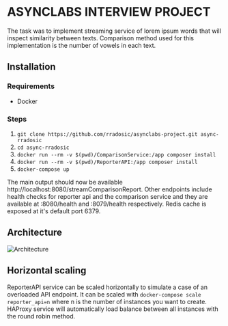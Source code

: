 
# ASYNCLABS INTERVIEW PROJECT

The task was to implement streaming service of lorem ipsum words that will inspect similarity
between texts. Comparison method used for this implementation is the number of vowels in each text.



## Installation
### Requirements

 - Docker

### Steps
 1. `git clone https://github.com/rradosic/asynclabs-project.git async-rradosic`
 2. `cd async-rradosic`
 3. `docker run --rm -v $(pwd)/ComparisonService:/app composer install`
 4. `docker run --rm -v $(pwd)/ReporterAPI:/app composer install`
 5. `docker-compose up`

 The main output should now be available http://localhost:8080/streamComparisonReport. Other endpoints include health checks for reporter api and the comparison service and they are available at :8080/health and :8079/health respectively. Redis cache is exposed at it's default port 6379.
 
 ## Architecture
 ![Architecture](https://i.ibb.co/C04n8Nt/Untitled-Document.png)

## Horizontal scaling
ReporterAPI service can be scaled horizontally to simulate a case of an overloaded API endpoint. It can be scaled with `docker-compose scale reporter_api=n` where n is the number of instances you want to create. HAProxy service will automatically load balance between all instances with the round robin method.
